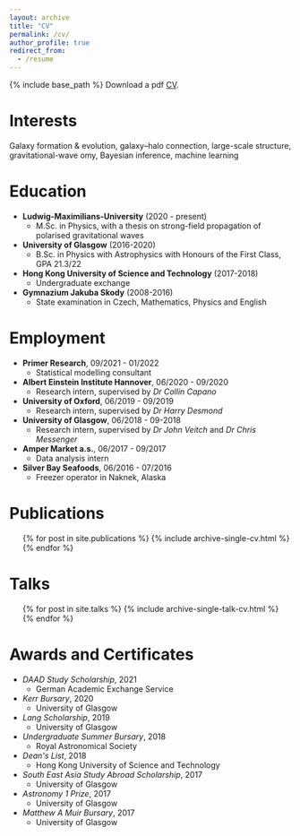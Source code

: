 ```yaml
---
layout: archive
title: "CV"
permalink: /cv/
author_profile: true
redirect_from:
  - /resume
---
```


{% include base_path %}
Download a pdf [CV](http://richard-sti.github.io/files/CV.pdf).

Interests
======
Galaxy formation & evolution, galaxy–halo connection, large-scale structure, gravitational-wave omy, Bayesian inference, machine learning


Education
======
* **Ludwig-Maximilians-University** (2020 - present)
    * M.Sc. in Physics, with a thesis on strong-field propagation of polarised gravitational waves
* **University of Glasgow** (2016-2020)
    * B.Sc. in Physics with Astrophysics with Honours of the First Class, GPA 21.3/22
* **Hong Kong University of Science and Technology** (2017-2018)
    * Undergraduate exchange
* **Gymnazium Jakuba Skody** (2008-2016)
    * State examination in Czech, Mathematics, Physics and English

Employment
======
* **Primer Research**, 09/2021 - 01/2022
    * Statistical modelling consultant
* **Albert Einstein Institute Hannover**, 06/2020 - 09/2020
    * Research intern, supervised by *Dr Collin Capano*
* **University of Oxford**, 06/2019 - 09/2019
    * Research intern, supervised by *Dr Harry Desmond*
* **University of Glasgow**, 06/2018 - 09-2018
    * Research intern, supervised by *Dr John Veitch* and *Dr Chris Messenger*
* **Amper Market a.s.**, 06/2017 - 09/2017
    * Data analysis intern
* **Silver Bay Seafoods**, 06/2016 - 07/2016 
    * Freezer operator in Naknek, Alaska

Publications
======
  <ul>{% for post in site.publications %}
    {% include archive-single-cv.html %}
  {% endfor %}</ul>

Talks
======
  <ul>{% for post in site.talks %}
    {% include archive-single-talk-cv.html %}
  {% endfor %}</ul>

Awards and Certificates
======
* *DAAD Study Scholarship*, 2021
    * German Academic Exchange Service
* *Kerr Bursary*, 2020
    * University of Glasgow
* *Lang Scholarship*, 2019
    * University of Glasgow
* *Undergraduate Summer Bursary*, 2018
    * Royal Astronomical Society
* *Dean's List*, 2018
    * Hong Kong University of Science and Technology
* *South East Asia Study Abroad Scholarship*, 2017
    * University of Glasgow
* *Astronomy 1 Prize*, 2017
    * University of Glasgow
* *Matthew A Muir Bursary*, 2017
    * University of Glasgow